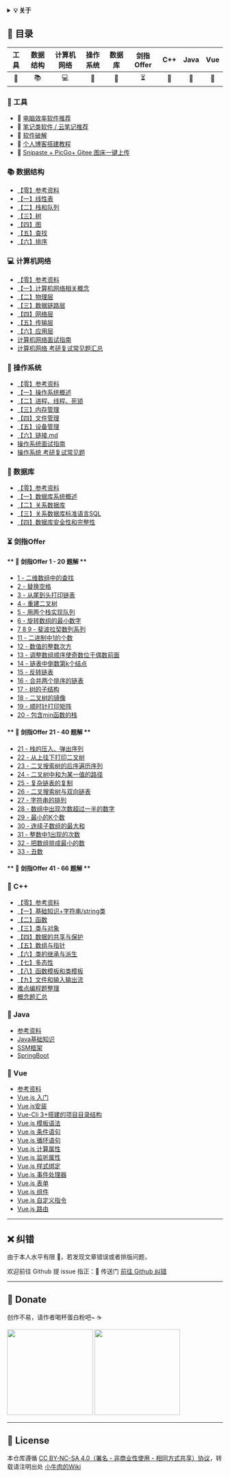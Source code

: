 <details>

**<summary>💡 关于</summary>**

- ⚡ **如果 Github 加载太慢的话可以使用 Gitee**，在线阅读地址 [https://veal98.gitee.io/cs-wiki](https://veal98.gitee.io/cs-wiki)

- 📄 **保存为 PDF 方式** ：使用 Chrome 浏览器打开该页面，收起目录栏，鼠标右键 - 打印 - 选择目标打印机 - 另存为PDF - 保存

- 🙏 由于本人水平有限，仓库中的知识点来自本人原创、视频、书籍、博客等，非原创均已标明出处（或在参考资料中列出），如有遗漏，请 issue 提出。

---

</details>


## 📑 目录

| 工具 | 数据结构 | 计算机网络 | 操作系统 | 数据库 | 剑指Offer | C++  | Java | Vue  |
| :------: | :------: | :--------: | :------: | :----: | :-------: | :--: | :--: | :--: |
|    🔨     |    📚     |     💻      |    📜     |   📘    |     ⏳     |  🍎   |  🍵   |  🎉   |


### 🔨 工具
- 📌 [电脑效率软件推荐](工具/电脑效率软件推荐.md)
- 📖 [笔记类软件 / 云笔记推荐](工具/笔记类软件+云笔记推荐.md)
- 🔑 [软件破解](工具/软件破解.md)
- 🔮 [个人博客搭建教程](工具/个人博客搭建教程.md)
- 💊 [Snipaste + PicGo+ Gitee 图床一键上传](工具/图床一键上传.md)

### 📚 数据结构
- [【零】参考资料](数据结构/参考资料.md)
- [【一】线性表](数据结构/【一】线性表.md)
- [【二】栈和队列](数据结构/【二】栈和队列.md)
- [【三】树](数据结构/【三】树.md)
- [【四】图](数据结构/【四】图.md)
- [【五】查找](数据结构/【五】查找.md)
- [【六】排序](数据结构/【六】排序.md)


### 💻 计算机网络
- [【零】参考资料](计算机网络/参考资料.md)
- [【一】计算机网络相关概念](计算机网络/【一】计算机网络相关概念.md)
- [【二】物理层](计算机网络/【二】物理层.md)
- [【三】数据链路层](计算机网络/【三】数据链路层.md)
- [【四】网络层](计算机网络/【四】网络层.md)
- [【五】传输层](计算机网络/【五】传输层.md)
- [【六】应用层](计算机网络/【六】应用层.md)
- [计算机网络面试指南](计算机网络/面试指南.md)
- [计算机网络 考研复试常见题汇总](计算机网络/考研复试常见题.md)

### 📜 操作系统
- [【零】参考资料](操作系统/参考资料.md)
- [【一】操作系统概述](操作系统/【一】操作系统概述.md)
- [【二】进程、线程、死锁](操作系统/【二】进程、线程、死锁.md)
- [【三】内存管理](操作系统/【三】内存管理.md)
- [【四】文件管理](操作系统/【四】文件管理.md)
- [【五】设备管理](操作系统/【五】设备管理.md)
- [【六】链接.md](操作系统/【六】链接.md.md)
- [操作系统面试指南](操作系统/面试指南.md)
- [操作系统 考研复试常见题](操作系统/考研复试常见题.md)


### 📘 数据库
- [【零】参考资料](数据库/参考资料.md)
- [【一】数据库系统概述](数据库/【一】数据库系统概述.md)
- [【二】关系数据库](数据库/【二】关系数据库.md)
- [【三】关系数据库标准语言SQL](数据库/【三】关系数据库标准语言SQL.md)
- [【四】数据库安全性和完整性](数据库/【四】数据库安全性和完整性.md)




### ⏳ 剑指Offer

<!-- tabs:start -->

#### ** 🚩 剑指Offer 1 - 20 题解 **

- [1 - 二维数组中的查找](剑指Offer/1.md)
- [2 - 替换空格](剑指Offer/2.md)
- [3 - 从尾到头打印链表](剑指Offer/3.md)
- [4 - 重建二叉树](剑指Offer/4.md)
- [5 - 用两个栈实现队列](剑指Offer/5.md)
- [6 - 旋转数组的最小数字](剑指Offer/6.md)
- [7 8 9 - 斐波拉契数列系列](剑指Offer/789.md)
- [11 - 二进制中1的个数](剑指Offer/11.md)
- [12 - 数值的整数次方](剑指Offer/12.md)
- [13 - 调整数组顺序使奇数位于偶数前面]()
- [14 - 链表中倒数第k个结点]()
- [15 - 反转链表]()
- [16 - 合并两个排序的链表]()
- [17 - 树的子结构]()
- [18 - 二叉树的镜像]()
- [19 - 顺时针打印矩阵]()
- [20 - 包含min函数的栈]()


#### ** 💌 剑指Offer 21 - 40 题解 **

- [21 - 栈的压入、弹出序列]()
- [22 - 从上往下打印二叉树]()
- [23 - 二叉搜索树的后序遍历序列]()
- [24 - 二叉树中和为某一值的路径]()
- [25 - 复杂链表的复制](剑指Offer/25.md)
- [26 - 二叉搜索树与双向链表](剑指Offer/26.md)
- [27 - 字符串的排列](剑指Offer/27.md)
- [28 - 数组中出现次数超过一半的数字](剑指Offer/28.md)
- [29 - 最小的K个数](剑指Offer/29.md)
- [30 - 连续子数组的最大和](剑指Offer/30.md)
- [31 - 整数中1出现的次数](剑指Offer/31.md)
- [32 - 把数组排成最小的数](剑指Offer/32.md)
- [33 - 丑数](剑指Offer/33.md)

#### ** 🎏 剑指Offer 41 - 66 题解 **

<!-- tabs:end -->


### 🍎 C++
- [【零】参考资料](C++/参考资料.md)
- [【一】基础知识+字符串/string类](C++/1.基础知识+字符串/string类.md)
- [【二】函数](C++/2.函数.md)
- [【三】类与对象](C++/3.类与对象.md)
- [【四】数据的共享与保护](C++/4.数据的共享与保护.md)
- [【五】数组与指针](C++/5.数组与指针.md)
- [【六】类的继承与派生](C++/6.类的继承与派生.md)
- [【七】多态性](C++/7.多态性.md)
- [【八】函数模板和类模板](C++/8.函数模板和类模板.md)
- [【九】文件和输入输出流](C++/9.文件和输入输出流.md)
- [难点编程题整理](C++/难点编程题整理.md)
- [概念题汇总](C++/概念题汇总.md)

### 🍵 Java

- [参考资料](Java/参考资料.md)
- [Java基础知识]()
- [SSM框架](Java/SSM-Index.md)
- [SpringBoot]()

### 🎉 Vue
- [参考资料](Vue/参考资料.md)
- [Vue.js 入门](Vue/1.入门.md)
- [Vue.js安装](Vue/2.安装.md)
- [Vue-Cli 3+搭建的项目目录结构](Vue/3.目录结构.md)
- [Vue.js 模板语法](Vue/4.模板语法.md)
- [Vue.js 条件语句](Vue/5.条件语句.md)
- [Vue.js 循环语句](Vue/6.循环语句.md)
- [Vue.js 计算属性](Vue/7.计算属性.md)
- [Vue.js 监听属性](Vue/8.监听属性.md)
- [Vue.js 样式绑定](Vue/9.样式绑定.md)
- [Vue.js 事件处理器](Vue/10.事件处理器.md)
- [Vue.js 表单](Vue/11.表单.md)
- [Vue.js 组件](Vue/12.组件.md)
- [Vue.js 自定义指令](Vue/13.自定义指令.md)
- [Vue.js 路由](Vue/14.路由.md)

---

## ❌ 纠错
由于本人水平有限 🙋，若发现文章错误或者排版问题，

欢迎前往 Github 提 issue 指正：🚪 传送门  [前往 Github 纠错](https://github.com/Veal98/CS-Wiki/issues)

---

## 🎁 Donate
创作不易，请作者喝杯蛋白粉吧~ ☕<br>

<img src = "https://img-blog.csdnimg.cn/20200411153503610.jpg" width = "200px"/> <img src = "https://img-blog.csdnimg.cn/20200411153602406.jpg" width = "200px"/>

---

## 👮 License
本仓库遵循 [CC BY-NC-SA 4.0（署名 - 非商业性使用 - 相同方式共享）协议](https://www.shiyanlou.com/library/interview-c++/LICENSE)，转载请注明出处 [小牛肉的Wiki](https://veal98.github.io/CS-Wiki/#/)


